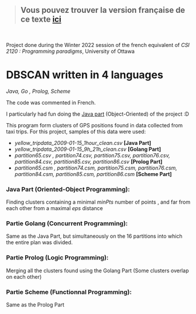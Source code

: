 >## Vous pouvez trouver la version française de ce texte [ici](https://github.com/Doodoal/DBSCAN-en-4-langages/blob/main/README.md)
<br>

Project done during the Winter 2022 session of the french equivalent of *CSI 2120 : Programming paradigms*, University of Ottawa



# DBSCAN written in 4 languages 
*Java, Go , Prolog, Scheme*

The code was commented in French. 

I particularly had fun doing the [Java part](https://github.com/Doodoal/DBSCAN-en-4-langages/tree/main/Java%20Part/Final%20version) (Object-Oriented) of the project :D

This program form clusters of GPS positions found in data collected from taxi trips. 
For this project, samples of this data were used:
- *yellow_tripdata_2009-01-15_1hour_clean.csv*   **[Java Part]**
- *yellow_tripdata_2009-01-15_9h_21h_clean.csv*  **[Golang Part]**
- *partition65.csv , partition74.csv, partition75.csv, partition76.csv, partition84.csv, partition85.csv, partition86.csv*  **[Prolog Part]**
- *partition65.csm , partition74.csm, partition75.csm, partition76.csm, partition84.csm, partition85.csm, partition86.csm*  **[Scheme Part]**



### Java Part (Oriented-Object Programming): 
Finding clusters containing a minimal *minPts* number of points , and far from each other from a maximal *eps* distance 

### Partie Golang (Concurrent Programming): 
Same as the Java Part, but simultaneously on the 16 partitions into which the entire plan was divided.

### Partie Prolog (Logic Programming): 
Merging all the clusters found using the Golang Part (Some clusters overlap on each other)

### Partie Scheme (Functionnal Programming): 
Same as the Prolog Part
